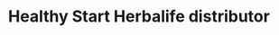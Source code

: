 ---
title: "Healthy Start Herbalife distributor"
url: /bound-brook/healthy-start-herbalife-distributor/
shop: herbalist
---
